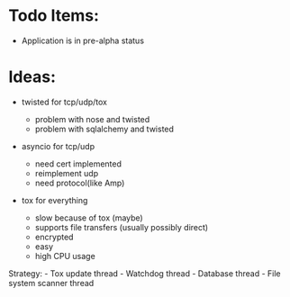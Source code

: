 # Todo Items:

* Application is in pre-alpha status



# Ideas:

- twisted for tcp/udp/tox
    - problem with nose and twisted
    - problem with sqlalchemy and twisted
    
- asyncio for tcp/udp
    - need cert implemented
    - reimplement udp
    - need protocol(like Amp)
    
- tox for everything
    - slow because of tox (maybe)
    - supports file transfers (usually possibly direct)
    - encrypted
    - easy
    - high CPU usage

Strategy:
    - Tox update thread
    - Watchdog thread
    - Database thread
    - File system scanner thread
